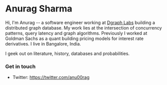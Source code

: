 # Anurag Sharma
Hi, I'm Anurag -- a software engineer working at [Dgraph Labs](www.dgraph.io) building a distributed graph database. My work lies at the intersection of concurrency patterns, query latency and graph algorithms. Previously I worked at Goldman Sachs as a quant building pricing models for interest rate derivatives. I live in Bangalore, India. 

I geek out on literature, history, databases and probabilities.

### Get in touch

- Twitter: https://twitter.com/anu00rag
